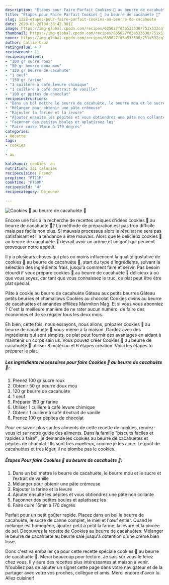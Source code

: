 ```yaml
---
description: "Étapes pour Faire Parfait Cookies 🍪 au beurre de cacahuète 🥜"
title: "Étapes pour Faire Parfait Cookies 🍪 au beurre de cacahuète 🥜"
slug: 1222-etapes-pour-faire-parfait-cookies-au-beurre-de-cacahuete
date: 2020-05-20T04:38:42.901Z
image: https://img-global.cpcdn.com/recipes/635027fd3a533538/751x532cq70/cookies-🍪-au-beurre-de-cacahuete-🥜-photo-principale-de-la-recette.jpg
thumbnail: https://img-global.cpcdn.com/recipes/635027fd3a533538/751x532cq70/cookies-🍪-au-beurre-de-cacahuete-🥜-photo-principale-de-la-recette.jpg
cover: https://img-global.cpcdn.com/recipes/635027fd3a533538/751x532cq70/cookies-🍪-au-beurre-de-cacahuete-🥜-photo-principale-de-la-recette.jpg
author: Callie Cruz
ratingvalue: 4.7
reviewcount: 11
recipeingredient:
- "100 gr sucre roux"
- "50 gr beurre doux mou"
- "120 gr beurre de cacahute"
- "1 oeuf"
- "150 gr farine"
- "1 cuillère à café levure chimique"
- "1 cuillère à café dextrait de vanille"
- "100 gr ppites de chocolat"
recipeinstructions:
- "Dans un bol mettre le beurre de cacahuète, le beurre mou et le sucre et l’extrait de vanille"
- "Mélanger pour obtenir une pâte crémeuse"
- "Rajouter la farine et la levure"
- "Ajouter ensuite les pépites et vous obtiendrez une pâte non collante"
- "Façonner des petites boules et aplatissez les"
- "Faire cuire 15min à 170 degrés"
categories:
- Recette
tags:
- cookies
- 
- au

katakunci: cookies  au 
nutrition: 231 calories
recipecuisine: French
preptime: "PT11M"
cooktime: "PT60M"
recipeyield: "4"
recipecategory: Déjeuner

---
```



![Cookies 🍪 au beurre de cacahuète 🥜](https://img-global.cpcdn.com/recipes/635027fd3a533538/751x532cq70/cookies-🍪-au-beurre-de-cacahuete-🥜-photo-principale-de-la-recette.jpg)

Encore une fois à la recherche de recettes uniques d'idées cookies 🍪 au beurre de cacahuète 🥜? La méthode de préparation est pas trop difficile mais pas facile non plus. Si mauvais processus alors le résultat ne sera pas satisfaisant et il a tendance à être mauvais. Alors que le délicieux cookies 🍪 au beurre de cacahuète 🥜 devrait avoir un arôme et un goût qui peuvent provoquer notre appétit.

Il y a plusieurs choses qui plus ou moins influencent la qualité gustative de cookies 🍪 au beurre de cacahuète 🥜, start du type d'ingrédients, suivant la sélection des ingrédients frais, jusqu'à comment faire et servir. Pas besoin étourdi if veux prépare cookies 🍪 au beurre de cacahuète 🥜 délicieux à où que vous soyez, car tant que vous connaissez le truc, ce plat peut être être plat spécial.

Pâte à cookie au beurre de cacahuète Gâteau aux petits beurres Gâteau petits beurres et chamallows Cookies au chocolat Cookies divins au beurre de cacahuètes et amandes effilées Marmiton Mag. Et si vous vous abonniez ? C&#39;est la meilleure manière de ne rater aucun numéro, de faire des économies et de se régaler tous les deux mois.


Eh bien, cette fois, nous essayons, nous allons, préparer cookies 🍪 au beurre de cacahuète 🥜 vous-même à la maison. Gardez avec des ingrédients qui sont simples, ce plat peut fournir des avantages en aidant à maintenir un corps sain us. Vous pouvez créer Cookies 🍪 au beurre de cacahuète 🥜 utiliser 8 matériau et 6 étapes création. Voici les étapes to préparer le plat.

<!--inarticleads1-->

##### Les ingrédients nécessaires pour faire Cookies 🍪 au beurre de cacahuète 🥜:

1. Prenez 100 gr sucre roux
1. Obtenir 50 gr beurre doux mou
1.  120 gr beurre de cacahuète
1.  1 oeuf
1. Préparer 150 gr farine
1. Utiliser 1 cuillère à café levure chimique
1. Obtenir 1 cuillère à café d’extrait de vanille
1. Prenez 100 gr pépites de chocolat


Pour en savoir plus sur les aliments de cette recette de cookies, rendez-vous ici sur notre guide des aliments. Dans la famille &#34;biscuits faciles et rapides à faire&#34; , je demande les cookies au beurre de cacahuètes et pépites de chocolat ! Ils sont très moelleux, comme je les aime. Le goût de cacahuètes et très léger, il ne plombe pas le cookies. 

<!--inarticleads2-->

##### Étapes Pour faire Cookies 🍪 au beurre de cacahuète 🥜:

1. Dans un bol mettre le beurre de cacahuète, le beurre mou et le sucre et l’extrait de vanille
1. Mélanger pour obtenir une pâte crémeuse
1. Rajouter la farine et la levure
1. Ajouter ensuite les pépites et vous obtiendrez une pâte non collante
1. Façonner des petites boules et aplatissez les
1. Faire cuire 15min à 170 degrés


Parfait pour un petit goûter rapide. Placez dans un bol le beurre de cacahuète, le sucre de canne complet, le miel et l&#39;œuf entier. Quand le mélange est homogène, ajoutez petit à petit la farine, la levure et la pincée de sel. Découvrez la recette de Cookies au beurre de cacahuètes. Mélanger le beurre de cacahuète au beurre salé jusqu&#39;à obtention d&#39;une crème bien lisse. 


Donc c'est va emballer ça pour cette recette spéciale cookies 🍪 au beurre de cacahuète 🥜. Merci beaucoup pour lecture. Je suis sûr vous le ferez chez vous. Il y aura des recettes plus  intéressantes at maison à venir. N'oubliez pas de ajouter un signet cette page dans votre navigateur et de la partager avec votre vos proches, collègue et amis. Merci encore d'avoir lu. Allez cuisiner!
